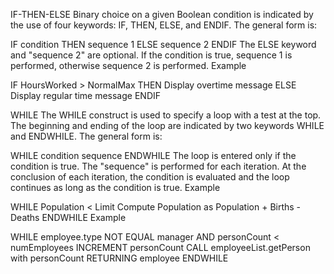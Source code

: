 IF-THEN-ELSE
Binary choice on a given Boolean condition is indicated by the use of four keywords: IF, THEN, ELSE, and ENDIF. The general form is:

IF condition THEN
sequence 1
ELSE
sequence 2
ENDIF
The ELSE keyword and "sequence 2" are optional. If the condition is true, sequence 1 is performed, otherwise sequence 2 is performed.
Example

IF HoursWorked > NormalMax THEN
Display overtime message
ELSE
Display regular time message
ENDIF


WHILE
The WHILE construct is used to specify a loop with a test at the top. The beginning and ending of the loop are indicated by two keywords WHILE and ENDWHILE. The general form is:

WHILE condition
sequence
ENDWHILE
The loop is entered only if the condition is true. The "sequence" is performed for each iteration. At the conclusion of each iteration, the condition is evaluated and the loop continues as long as the condition is true.
Example

WHILE Population < Limit
Compute Population as Population + Births - Deaths
ENDWHILE
Example

WHILE employee.type NOT EQUAL manager AND personCount < numEmployees
INCREMENT personCount
CALL employeeList.getPerson with personCount RETURNING employee
ENDWHILE